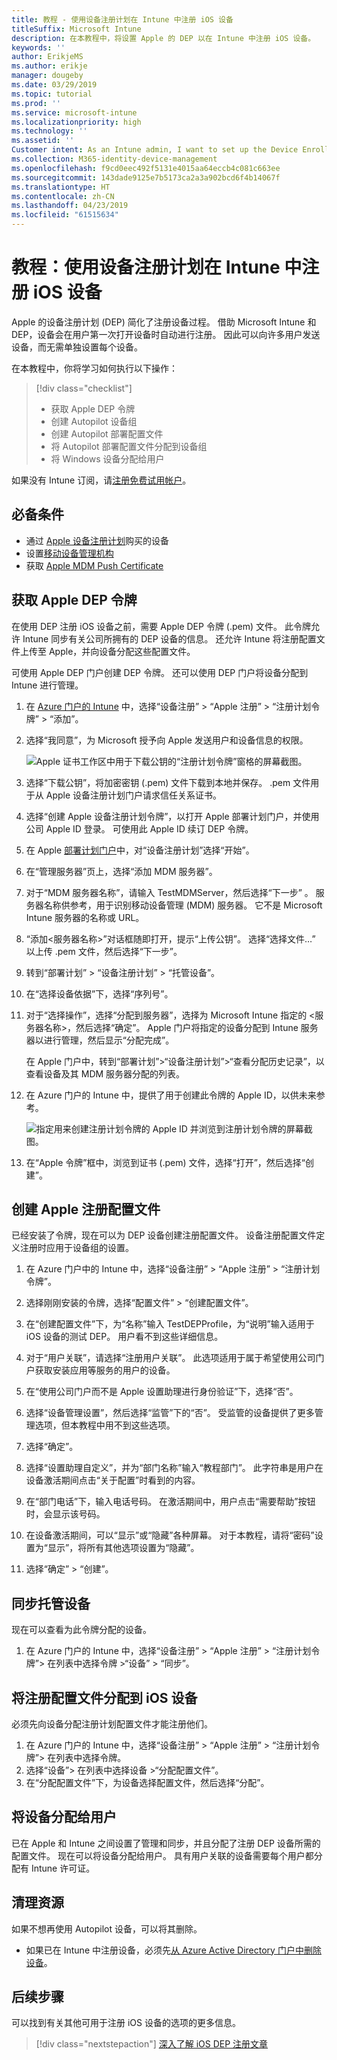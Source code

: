 ```yaml
---
title: 教程 - 使用设备注册计划在 Intune 中注册 iOS 设备
titleSuffix: Microsoft Intune
description: 在本教程中，将设置 Apple 的 DEP 以在 Intune 中注册 iOS 设备。
keywords: ''
author: ErikjeMS
ms.author: erikje
manager: dougeby
ms.date: 03/29/2019
ms.topic: tutorial
ms.prod: ''
ms.service: microsoft-intune
ms.localizationpriority: high
ms.technology: ''
ms.assetid: ''
Customer intent: As an Intune admin, I want to set up the Device Enrollment Program so that users can automatically enroll in Intune.
ms.collection: M365-identity-device-management
ms.openlocfilehash: f9cd0eec492f5131e4015aa64eccb4c081c663ee
ms.sourcegitcommit: 143dade9125e7b5173ca2a3a902bcd6f4b14067f
ms.translationtype: HT
ms.contentlocale: zh-CN
ms.lasthandoff: 04/23/2019
ms.locfileid: "61515634"
---
```

# <a name="tutorial-use-the-device-enrollment-program-to-enroll-ios-devices-in-intune"></a>教程：使用设备注册计划在 Intune 中注册 iOS 设备
Apple 的设备注册计划 (DEP) 简化了注册设备过程。 借助 Microsoft Intune 和 DEP，设备会在用户第一次打开设备时自动进行注册。 因此可以向许多用户发送设备，而无需单独设置每个设备。 

在本教程中，你将学习如何执行以下操作：
> [!div class="checklist"]
> * 获取 Apple DEP 令牌
> * 创建 Autopilot 设备组
> * 创建 Autopilot 部署配置文件
> * 将 Autopilot 部署配置文件分配到设备组
> * 将 Windows 设备分配给用户

如果没有 Intune 订阅，请[注册免费试用帐户](free-trial-sign-up.md)。

## <a name="prerequisites"></a>必备条件
- 通过 [Apple 设备注册计划](http://deploy.apple.com)购买的设备
- 设置[移动设备管理机构](mdm-authority-set.md)
- 获取 [Apple MDM Push Certificate](apple-mdm-push-certificate-get.md)

## <a name="get-an-apple-dep-token"></a>获取 Apple DEP 令牌
在使用 DEP 注册 iOS 设备之前，需要 Apple DEP 令牌 (.pem) 文件。 此令牌允许 Intune 同步有关公司所拥有的 DEP 设备的信息。 还允许 Intune 将注册配置文件上传至 Apple，并向设备分配这些配置文件。

可使用 Apple DEP 门户创建 DEP 令牌。 还可以使用 DEP 门户将设备分配到 Intune 进行管理。

1. 在 [Azure 门户的 Intune](https://aka.ms/intuneportal) 中，选择“设备注册” > “Apple 注册” > “注册计划令牌” > “添加”。

2. 选择“我同意”，为 Microsoft 授予向 Apple 发送用户和设备信息的权限。

   ![Apple 证书工作区中用于下载公钥的“注册计划令牌”窗格的屏幕截图。](./media/device-enrollment-program-enroll-ios-newui/add-enrollment-program-token-pane.png)

3. 选择“下载公钥”，将加密密钥 (.pem) 文件下载到本地并保存。 .pem 文件用于从 Apple 设备注册计划门户请求信任关系证书。

4. 选择“创建 Apple 设备注册计划令牌”，以打开 Apple 部署计划门户，并使用公司 Apple ID 登录。 可使用此 Apple ID 续订 DEP 令牌。

5.  在 Apple [部署计划门户](https://deploy.apple.com)中，对“设备注册计划”选择“开始”。

4. 在“管理服务器”页上，选择“添加 MDM 服务器”。

5. 对于“MDM 服务器名称”，请输入 TestMDMServer，然后选择“下一步” 。 服务器名称供参考，用于识别移动设备管理 (MDM) 服务器。 它不是 Microsoft Intune 服务器的名称或 URL。

6. “添加&lt;服务器名称&gt;”对话框随即打开，提示“上传公钥”。 选择“选择文件…” 以上传 .pem 文件，然后选择“下一步”。

6. 转到“部署计划” > “设备注册计划” > “托管设备”。
7. 在“选择设备依据”下，选择“序列号”。 <!--ask Tiffany about this-->

8. 对于“选择操作”，选择“分配到服务器”，选择为 Microsoft Intune 指定的 &lt;服务器名称&gt;，然后选择“确定”。 Apple 门户将指定的设备分配到 Intune 服务器以进行管理，然后显示“分配完成”。

   在 Apple 门户中，转到“部署计划”&gt;“设备注册计划”&gt;“查看分配历史记录”，以查看设备及其 MDM 服务器分配的列表。

9. 在 Azure 门户的 Intune 中，提供了用于创建此令牌的 Apple ID，以供未来参考。

    ![指定用来创建注册计划令牌的 Apple ID 并浏览到注册计划令牌的屏幕截图。](./media/device-enrollment-program-enroll-ios/image03.png)

10. 在“Apple 令牌”框中，浏览到证书 (.pem) 文件，选择“打开”，然后选择“创建”。 

## <a name="create-an-apple-enrollment-profile"></a>创建 Apple 注册配置文件
已经安装了令牌，现在可以为 DEP 设备创建注册配置文件。 设备注册配置文件定义注册时应用于设备组的设置。

1. 在 Azure 门户中的 Intune 中，选择“设备注册” > “Apple 注册” > “注册计划令牌”。

2. 选择刚刚安装的令牌，选择“配置文件” > “创建配置文件”。

3. 在“创建配置文件”下，为“名称”输入 TestDEPProfile，为“说明”输入适用于 iOS 设备的测试 DEP。 用户看不到这些详细信息。

4. 对于“用户关联”，请选择“注册用户关联”。 此选项适用于属于希望使用公司门户获取安装应用等服务的用户的设备。

5. 在“使用公司门户而不是 Apple 设置助理进行身份验证”下，选择“否”。

6. 选择“设备管理设置”，然后选择“监管”下的“否”。 受监管的设备提供了更多管理选项，但本教程中用不到这些选项。

7. 选择“确定”。

8. 选择“设置助理自定义”，并为“部门名称”输入“教程部门”。 此字符串是用户在设备激活期间点击“关于配置”时看到的内容。

9. 在“部门电话”下，输入电话号码。 在激活期间中，用户点击“需要帮助”按钮时，会显示该号码。

10. 在设备激活期间，可以“显示”或“隐藏”各种屏幕。 对于本教程，请将“密码”设置为“显示”，将所有其他选项设置为“隐藏”。

11. 选择“确定” > “创建”。

## <a name="sync-managed-devices"></a>同步托管设备

现在可以查看为此令牌分配的设备。

1. 在 Azure 门户的 Intune 中，选择“设备注册” > “Apple 注册” > “注册计划令牌”> 在列表中选择令牌 >“设备” > “同步”。

## <a name="assign-an-enrollment-profile-to-ios-devices"></a>将注册配置文件分配到 iOS 设备

必须先向设备分配注册计划配置文件才能注册他们。

1. 在 Azure 门户的 Intune 中，选择“设备注册” > “Apple 注册” > “注册计划令牌”> 在列表中选择令牌。
2. 选择“设备”> 在列表中选择设备 >“分配配置文件”。
3. 在“分配配置文件”下，为设备选择配置文件，然后选择“分配”。

## <a name="distribute-devices-to-users"></a>将设备分配给用户

已在 Apple 和 Intune 之间设置了管理和同步，并且分配了注册 DEP 设备所需的配置文件。 现在可以将设备分配给用户。 具有用户关联的设备需要每个用户都分配有 Intune 许可证。

## <a name="clean-up-resources"></a>清理资源

如果不想再使用 Autopilot 设备，可以将其删除。

- 如果已在 Intune 中注册设备，必须先[从 Azure Active Directory 门户中删除设备](devices-wipe.md#delete-devices-from-the-azure-active-directory-portal)。

<!--ask tiffany how to do this-->

## <a name="next-steps"></a>后续步骤

可以找到有关其他可用于注册 iOS 设备的选项的更多信息。

> [!div class="nextstepaction"]
> [深入了解 iOS DEP 注册文章](device-enrollment-program-enroll-ios.md)
